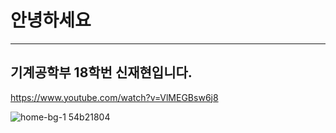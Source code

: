 # 안녕하세요
***
## 기계공학부 18학번 신재현입니다.

https://www.youtube.com/watch?v=VlMEGBsw6j8

![home-bg-1 54b21804](https://user-images.githubusercontent.com/101272544/157808439-ea083a12-fedc-4366-8a1a-863e1147d6ba.png)